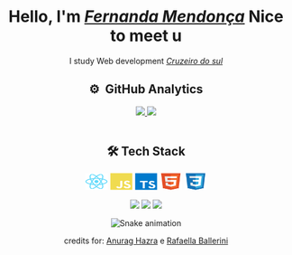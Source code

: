 <div>
  <h1 align="center">Hello, I'm <a href="https://www.linkedin.com/in/fernanda-mendon%C3%A7a-6012a71b2/"><i>Fernanda Mendonça</i></a> Nice to meet u</h1>
  <p align="center">I study Web development <a href="https://www.cruzeirodosul.edu.br/"><i>Cruzeiro do sul</i></a>
 

<div align="center">
  
## ⚙️ &nbsp;GitHub Analytics
  
  <a href="https://github.com/Fernandamendonc">
    <img height="150em" src="https://github-readme-stats.vercel.app/api?username=fernandamendonc&count_private=true&include_all_commits=true&show_icons=true&theme=dracula&hide_border=false&show_owner=true%22"/>
    <img height="150em" src="https://github-readme-stats.vercel.app/api/top-langs/?username=fernandamendonc&theme=dracula&hide_border=false&&layout=compact"/>
  </a>
</div>

<div align="center" valign="top"><br>
  
## 🛠 Tech Stack
  
  <img align="center" alt="React" height="30" width="40" src="https://raw.githubusercontent.com/devicons/devicon/master/icons/react/react-original.svg">
  <img align="center" alt="Js" height="30" width="40" src="https://raw.githubusercontent.com/devicons/devicon/master/icons/javascript/javascript-plain.svg">
  <img align="center" alt="Js" height="30" width="40" src="https://raw.githubusercontent.com/devicons/devicon/master/icons/typescript/typescript-plain.svg">
  <img align="center" alt="HTML" height="30" width="40" src="https://raw.githubusercontent.com/devicons/devicon/master/icons/html5/html5-original.svg">
  <img align="center" alt="CSS" height="30" width="40" src="https://raw.githubusercontent.com/devicons/devicon/master/icons/css3/css3-original.svg">
  
</div><br>

<div align="center">
  <a href="https://www.instagram.com/ferninha_/" target="_blank"><img src="https://img.shields.io/badge/-Instagram-%23E4405F?style=for-the-badge&logo=instagram&logoColor=white" target="_blank"></a>
  <a href="https://www.linkedin.com/in/fernanda-mendon%C3%A7a-6012a71b2/" target="_blank"><img src="https://img.shields.io/badge/-LinkedIn-%230077B5?style=for-the-badge&logo=linkedin&logoColor=white" target="_blank"></a> 
  <a href="mailto:fernandamendoncadepinho@gmail.com"><img src="https://img.shields.io/badge/-Gmail-%23333?style=for-the-badge&logo=gmail&logoColor=white" target="_blank"></a>
</div>

<div align="center">
  
  ![Snake animation](https://github.com/danielbped/danielbped/blob/output/github-contribution-grid-snake.svg)

<div align="center">
  <p>credits for: <a href="https://github.com/anuraghazra/github-readme-stats">Anurag Hazra</a> e <a href="https://github.com/rafaballerini">Rafaella Ballerini</a></p>
</div>
